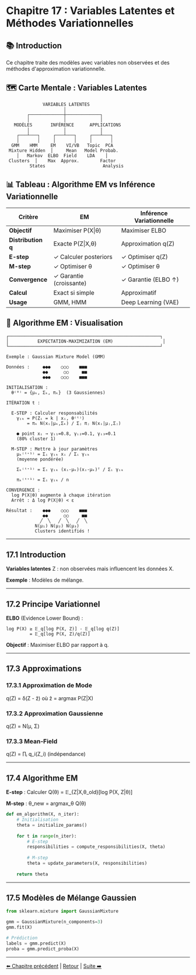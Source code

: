 # Chapitre 17 : Variables Latentes et Méthodes Variationnelles

## 📚 Introduction

Ce chapitre traite des modèles avec variables non observées et des méthodes d'approximation variationnelle.

## 🗺️ Carte Mentale : Variables Latentes

```
              VARIABLES LATENTES
                      │
        ┌─────────────┼─────────────┐
        │             │             │
   MODÈLES       INFÉRENCE      APPLICATIONS
        │             │             │
    ┌───┴───┐     ┌───┴───┐     ┌───┴───┐
    │       │     │       │     │       │
  GMM    HMM     EM    VI/VB   Topic  PCA
 Mixture Hidden  │     Mean   Model Probab.
    │   Markov  ELBO  Field    LDA    │
 Clusters  │    Max  Approx.        Factor
         States                      Analysis
```

## 📊 Tableau : Algorithme EM vs Inférence Variationnelle

| **Critère** | **EM** | **Inférence Variationnelle** |
|------------|--------|----------------------------|
| **Objectif** | Maximiser P(X\|θ) | Maximiser ELBO |
| **Distribution q** | Exacte P(Z\|X,θ) | Approximation q(Z) |
| **E-step** | ✓ Calculer posteriors | ✓ Optimiser q(Z) |
| **M-step** | ✓ Optimiser θ | ✓ Optimiser θ |
| **Convergence** | ✓ Garantie (croissante) | ✓ Garantie (ELBO ↑) |
| **Calcul** | Exact si simple | Approximatif |
| **Usage** | GMM, HMM | Deep Learning (VAE) |

## 🎯 Algorithme EM : Visualisation

```
┌──────────────────────────────────────────────────────────┐
│           EXPECTATION-MAXIMIZATION (EM)                   │
└──────────────────────────────────────────────────────────┘

Exemple : Gaussian Mixture Model (GMM)

Données :     ●●●    ○○○    ■■■
              ●●      ○○     ■■
              ●●●    ○○○    ■■■

INITIALISATION :
  θ⁽⁰⁾ = {μₖ, Σₖ, πₖ}  (3 Gaussiennes)

ITÉRATION t :

  E-STEP : Calculer responsabilités
    γᵢₖ = P(Zᵢ = k | xᵢ, θ⁽ᵗ⁾)
        = πₖ N(xᵢ|μₖ,Σₖ) / Σⱼ πⱼ N(xᵢ|μⱼ,Σⱼ)
    
    ● point xᵢ → γᵢ₁=0.8, γᵢ₂=0.1, γᵢ₃=0.1
    (80% cluster 1)

  M-STEP : Mettre à jour paramètres
    μₖ⁽ᵗ⁺¹⁾ = Σᵢ γᵢₖ xᵢ / Σᵢ γᵢₖ
    (moyenne pondérée)
    
    Σₖ⁽ᵗ⁺¹⁾ = Σᵢ γᵢₖ (xᵢ-μₖ)(xᵢ-μₖ)ᵀ / Σᵢ γᵢₖ
    
    πₖ⁽ᵗ⁺¹⁾ = Σᵢ γᵢₖ / n

CONVERGENCE :
  log P(X|θ) augmente à chaque itération
  Arrêt : Δ log P(X|θ) < ε

Résultat :    ●●●    ○○○    ■■■
              ●●      ○○     ■■
             ╱  ╲   ╱  ╲   ╱  ╲
           N(μ₁) N(μ₂) N(μ₃)
           Clusters identifiés !
```

---

## 17.1 Introduction

**Variables latentes** Z : non observées mais influencent les données X.

**Exemple** : Modèles de mélange.

---

## 17.2 Principe Variationnel

**ELBO** (Evidence Lower Bound) :
```
log P(X) ≥ 𝔼_q[log P(X, Z)] - 𝔼_q[log q(Z)]
         = 𝔼_q[log P(X, Z)/q(Z)]
```

**Objectif** : Maximiser ELBO par rapport à q.

---

## 17.3 Approximations

### 17.3.1 Approximation de Mode

q(Z) = δ(Z - ẑ) où ẑ = argmax P(Z|X)

### 17.3.2 Approximation Gaussienne

q(Z) = N(μ, Σ)

### 17.3.3 Mean-Field

q(Z) = ∏ᵢ q_i(Z_i) (indépendance)

---

## 17.4 Algorithme EM

**E-step** : Calculer Q(θ) = 𝔼_{Z|X,θ_old}[log P(X, Z|θ)]

**M-step** : θ_new = argmax_θ Q(θ)

```python
def em_algorithm(X, n_iter):
    # Initialisation
    theta = initialize_params()
    
    for t in range(n_iter):
        # E-step
        responsibilities = compute_responsibilities(X, theta)
        
        # M-step
        theta = update_parameters(X, responsibilities)
    
    return theta
```

---

## 17.5 Modèles de Mélange Gaussien

```python
from sklearn.mixture import GaussianMixture

gmm = GaussianMixture(n_components=3)
gmm.fit(X)

# Prédiction
labels = gmm.predict(X)
proba = gmm.predict_proba(X)
```

---

[⬅️ Chapitre précédent](./chapitre-16-reseaux-bayesiens.md) | [Retour](../README.md) | [Suite ➡️](./chapitre-18-apprentissage-graphiques.md)

